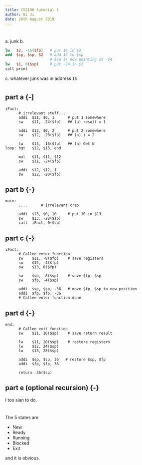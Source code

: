 ```yaml
---
title: CS2106 tutorial 1
author: Qi Ji
date: 28th August 2019
---
```


#

a. junk
b.

```mips
lw   $2, -16($fp)   # put 16 in $2
add  $sp, $sp, $2   # add 15 to $sp
                    # $sp is now pointing at -24
lw   $1, 0($sp)     # put -24 in $1
call print
```
c. whatever junk was in address `16`

#

## part a {-]

```{.mips .numberLines}
iFact:
      # irrelevant stuff...
      addi  $11, $0, 1      # put 1 somewhere
      sw    $11, -24($fp)   ## (a) result = 1

      addi  $12, $0, 2      # put 2 somewhere
      sw    $12, -20($fp)   ## (a) i = 2

      lw    $13, -16($fp)   ## (a) Get N
loop: bgt   $12, $13, end

      mul   $11, $11, $12
      sw    $11, -24($fp)

      addi  $12, $12, 1
      sw    $12, -20($fp)
```

## part b {-}

```{.mips .numberLines}
main:
      ....      # irrelevant crap

      addi  $13, $0, 10     # put 10 in $13
      sw    $13, -28($sp)
      call  iFact, 0($sp)
```

## part c {-}

```{.mips .numberLines}
iFact:
      # Callee enter function
      sw    $11, -8($fp)    # save registers
      sw    $12, -4($fp)
      sw    $13, 0($fp)

      sw    $sp, -8($sp)    # save $fp, $sp
      sw    $fp, -4($sp)

      addi  $sp, $sp, -36   # move $fp, $sp to new position
      addi  $fp, $fp, -36
      # Callee enter function done
```

## part d {-}

```{.mips .numberLines}
end:
      # Callee exit function
      sw    $11, 16($sp)    # save return result

      lw    $11, 20($sp)    # restore registers
      lw    $12, 24($sp)
      lw    $13, 28($sp)

      addi  $sp, $sp, 36   # restore $sp, $fp
      addi  $fp, $fp, 36

      return -36($sp)
```

## part e (optional recursion) {-}

I too sian to do.

#

The 5 states are

* New
* Ready
* Running
* Blocked
* Exit

and it is obvious.
